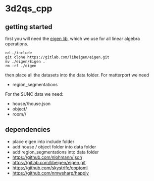 # 3d2qs_cpp

## getting started
first you will need the [eigen lib](http://eigen.tuxfamily.org/index.php?title=Main_Page), which we use for all linear algebra operations.

```shell
cd ./include
git clone https://gitlab.com/libeigen/eigen.git
mv ./eigen/Eigen .
rm -rf ./eigen
```

then place all the datasets into the data folder. For matterport we need
- region_segmentations 

For the SUNC data we need:
- house/<house id>/house.json
- object/
- room/<house id>/

## dependencies
- place eigen into include folder 
- add house / object folder into data folder
- add region_segmentations into data folder
- https://github.com/nlohmann/json
- https://gitlab.com/libeigen/eigen.git
- https://github.com/skystrife/cpptoml
- https://github.com/nmwsharp/happly
